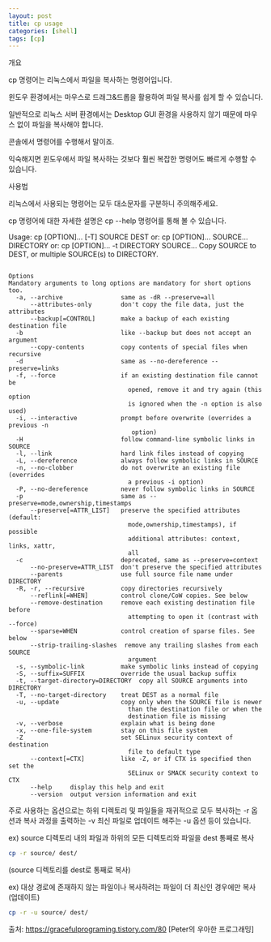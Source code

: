 ```yaml
---
layout: post
title: cp usage
categories: [shell]
tags: [cp]
---
```


개요

cp 명령어는 리눅스에서 파일을 복사하는 명령어입니다.

윈도우 환경에서는 마우스로 드래그&드롭을 활용하여 파일 복사를 쉽게 할 수 있습니다.

일반적으로 리눅스 서버 환경에서는 Desktop GUI 환경을 사용하지 않기 때문에 마우스 없이 파일을 복사해야 합니다.

콘솔에서 명령어를 수행해서 말이죠.

익숙해지면 윈도우에서 파일 복사하는 것보다 훨씬 복잡한 명령어도 빠르게 수행할 수 있습니다.



사용법

리눅스에서 사용되는 명령어는 모두 대소문자를 구분하니 주의해주세요.

cp 명령어에 대한 자세한 설명은 cp --help 명령어를 통해 볼 수 있습니다. 

Usage: cp [OPTION]... [-T] SOURCE DEST
  or:  cp [OPTION]... SOURCE... DIRECTORY
  or:  cp [OPTION]... -t DIRECTORY SOURCE...
Copy SOURCE to DEST, or multiple SOURCE(s) to DIRECTORY.

<code>
Options
Mandatory arguments to long options are mandatory for short options too.
  -a, --archive                same as -dR --preserve=all
      --attributes-only        don't copy the file data, just the attributes
      --backup[=CONTROL]       make a backup of each existing destination file
  -b                           like --backup but does not accept an argument
      --copy-contents          copy contents of special files when recursive
  -d                           same as --no-dereference --preserve=links
  -f, --force                  if an existing destination file cannot be
                                 opened, remove it and try again (this option
                                 is ignored when the -n option is also used)
  -i, --interactive            prompt before overwrite (overrides a previous -n
                                  option)
  -H                           follow command-line symbolic links in SOURCE
  -l, --link                   hard link files instead of copying
  -L, --dereference            always follow symbolic links in SOURCE
  -n, --no-clobber             do not overwrite an existing file (overrides
                                 a previous -i option)
  -P, --no-dereference         never follow symbolic links in SOURCE
  -p                           same as --preserve=mode,ownership,timestamps
      --preserve[=ATTR_LIST]   preserve the specified attributes (default:
                                 mode,ownership,timestamps), if possible
                                 additional attributes: context, links, xattr,
                                 all
  -c                           deprecated, same as --preserve=context
      --no-preserve=ATTR_LIST  don't preserve the specified attributes
      --parents                use full source file name under DIRECTORY
  -R, -r, --recursive          copy directories recursively
      --reflink[=WHEN]         control clone/CoW copies. See below
      --remove-destination     remove each existing destination file before
                                 attempting to open it (contrast with --force)
      --sparse=WHEN            control creation of sparse files. See below
      --strip-trailing-slashes  remove any trailing slashes from each SOURCE
                                 argument
  -s, --symbolic-link          make symbolic links instead of copying
  -S, --suffix=SUFFIX          override the usual backup suffix
  -t, --target-directory=DIRECTORY  copy all SOURCE arguments into DIRECTORY
  -T, --no-target-directory    treat DEST as a normal file
  -u, --update                 copy only when the SOURCE file is newer
                                 than the destination file or when the
                                 destination file is missing
  -v, --verbose                explain what is being done
  -x, --one-file-system        stay on this file system
  -Z                           set SELinux security context of destination
                                 file to default type
      --context[=CTX]          like -Z, or if CTX is specified then set the
                                 SELinux or SMACK security context to CTX
      --help     display this help and exit
      --version  output version information and exit
</code>

주로 사용하는 옵션으로는 하위 디렉토리 및 파일들을 재귀적으로 모두 복사하는 -r 옵션과 복사 과정을 출력하는 -v 최신 파일로 업데이트 해주는 -u 옵션 등이 있습니다.



ex) source 디렉토리 내의 파일과 하위의 모든 디렉토리와 파일을 dest 통째로 복사

```bash
cp -r source/ dest/
```

(source 디렉토리를 dest로 통째로 복사)



ex) 대상 경로에 존재하지 않는 파일이나 복사하려는 파일이 더 최신인 경우에만 복사 (업데이트)

```bash
cp -r -u source/ dest/
```

출처: https://gracefulprograming.tistory.com/80 [Peter의 우아한 프로그래밍]
